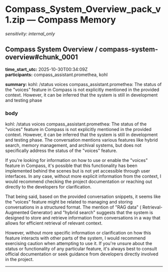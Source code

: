 # Compass_System_Overview_pack_v1.zip — Compass Memory

_sensitivity: internal_only_

## Compass System Overview / compass-system-overview#chunk_0001
**time_start_utc:** 2025-10-30T00:34:09Z  
**participants:** compass_assistant.promethea, kohl  

**summary:** kohl: /status voices compass_assistant.promethea: The status of the "voices" feature in Compass is not explicitly mentioned in the provided context. However, it can be inferred that the system is still in development and testing phase

### body
kohl: /status voices
compass_assistant.promethea: The status of the "voices" feature in Compass is not explicitly mentioned in the provided context. However, it can be inferred that the system is still in development and testing phase. The conversation mentions various features like hybrid search, memory management, and archival systems, but does not specifically address the status of the "voices" feature.

If you're looking for information on how to use or enable the "voices" feature in Compass, it's possible that this functionality has been implemented behind the scenes but is not yet accessible through user interfaces. In any case, without more explicit information from the context, I would recommend checking the project documentation or reaching out directly to the developers for clarification.

That being said, based on the provided conversation snippets, it seems like the "voices" feature might be related to managing and storing conversations in a structured format. The mention of "RAG data" ( Retrieval-Augmented Generator) and "hybrid search" suggests that the system is designed to store and retrieve information from conversations in a way that allows for efficient retrieval of relevant context.

However, without more specific information or clarification on how this feature interacts with other parts of the system, I would recommend exercising caution when attempting to use it. If you're unsure about the status or functionality of any particular feature, it's always best to consult official documentation or seek guidance from developers directly involved in the project.

---

